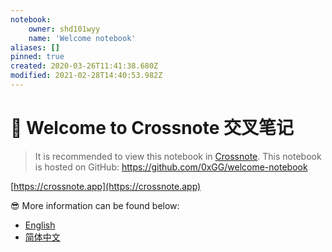```yaml
---
notebook:
    owner: shd101wyy
    name: 'Welcome notebook'
aliases: []
pinned: true
created: 2020-03-26T11:41:38.680Z
modified: 2021-02-28T14:40:53.982Z
---
```


# 📝 Welcome to Crossnote 交叉笔记

> It is recommended to view this notebook in [Crossnote](https://crossnote.app/?repo=https%3A%2F%2Fgithub.com%2F0xGG%2Fwelcome-notebook.git&branch=master&filePath=README.md).
> This notebook is hosted on GitHub: https://github.com/0xGG/welcome-notebook

[https://crossnote.app](https://crossnote.app)

<!-- @crossnote.comment "id":"c53ea3f2-a7ab-44b9-b082-274573753207" -->

😎 More information can be found below:

- [English](./enUS/Introduction.md)
- [简体中文](zhCN/介绍.md)
